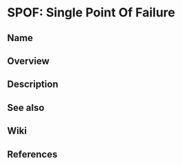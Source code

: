 # SPOF: Single Point Of Failure

## Name

## Overview

## Description

## See also

## Wiki

## References
